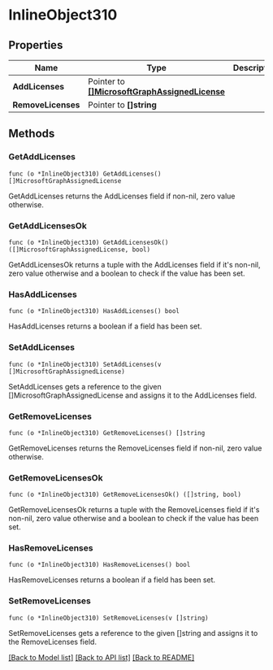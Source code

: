 # InlineObject310

## Properties

Name | Type | Description | Notes
------------ | ------------- | ------------- | -------------
**AddLicenses** | Pointer to [**[]MicrosoftGraphAssignedLicense**](microsoft.graph.assignedLicense.md) |  | [optional] 
**RemoveLicenses** | Pointer to **[]string** |  | [optional] 

## Methods

### GetAddLicenses

`func (o *InlineObject310) GetAddLicenses() []MicrosoftGraphAssignedLicense`

GetAddLicenses returns the AddLicenses field if non-nil, zero value otherwise.

### GetAddLicensesOk

`func (o *InlineObject310) GetAddLicensesOk() ([]MicrosoftGraphAssignedLicense, bool)`

GetAddLicensesOk returns a tuple with the AddLicenses field if it's non-nil, zero value otherwise
and a boolean to check if the value has been set.

### HasAddLicenses

`func (o *InlineObject310) HasAddLicenses() bool`

HasAddLicenses returns a boolean if a field has been set.

### SetAddLicenses

`func (o *InlineObject310) SetAddLicenses(v []MicrosoftGraphAssignedLicense)`

SetAddLicenses gets a reference to the given []MicrosoftGraphAssignedLicense and assigns it to the AddLicenses field.

### GetRemoveLicenses

`func (o *InlineObject310) GetRemoveLicenses() []string`

GetRemoveLicenses returns the RemoveLicenses field if non-nil, zero value otherwise.

### GetRemoveLicensesOk

`func (o *InlineObject310) GetRemoveLicensesOk() ([]string, bool)`

GetRemoveLicensesOk returns a tuple with the RemoveLicenses field if it's non-nil, zero value otherwise
and a boolean to check if the value has been set.

### HasRemoveLicenses

`func (o *InlineObject310) HasRemoveLicenses() bool`

HasRemoveLicenses returns a boolean if a field has been set.

### SetRemoveLicenses

`func (o *InlineObject310) SetRemoveLicenses(v []string)`

SetRemoveLicenses gets a reference to the given []string and assigns it to the RemoveLicenses field.


[[Back to Model list]](../README.md#documentation-for-models) [[Back to API list]](../README.md#documentation-for-api-endpoints) [[Back to README]](../README.md)


